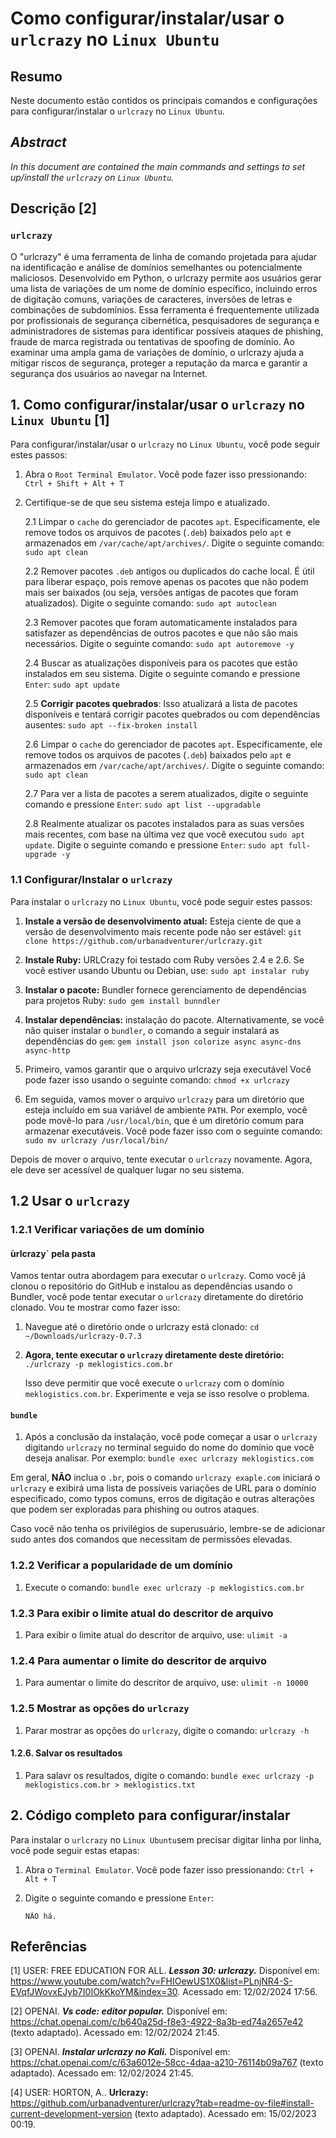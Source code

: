 # Como configurar/instalar/usar o `urlcrazy` no `Linux Ubuntu`

## Resumo

Neste documento estão contidos os principais comandos e configurações para configurar/instalar o `urlcrazy` no `Linux Ubuntu`.

## _Abstract_

_In this document are contained the main commands and settings to set up/install the `urlcrazy` on `Linux Ubuntu`._


## Descrição [2]

### `urlcrazy`

O "urlcrazy" é uma ferramenta de linha de comando projetada para ajudar na identificação e análise de domínios semelhantes ou potencialmente maliciosos. Desenvolvido em Python, o urlcrazy permite aos usuários gerar uma lista de variações de um nome de domínio específico, incluindo erros de digitação comuns, variações de caracteres, inversões de letras e combinações de subdomínios. Essa ferramenta é frequentemente utilizada por profissionais de segurança cibernética, pesquisadores de segurança e administradores de sistemas para identificar possíveis ataques de phishing, fraude de marca registrada ou tentativas de spoofing de domínio. Ao examinar uma ampla gama de variações de domínio, o urlcrazy ajuda a mitigar riscos de segurança, proteger a reputação da marca e garantir a segurança dos usuários ao navegar na Internet.

## 1. Como configurar/instalar/usar o `urlcrazy` no `Linux Ubuntu` [1]

Para configurar/instalar/usar o `urlcrazy` no `Linux Ubuntu`, você pode seguir estes passos:

1. Abra o `Root Terminal Emulator`. Você pode fazer isso pressionando: `Ctrl + Shift + Alt + T`

2. Certifique-se de que seu sistema esteja limpo e atualizado.

    2.1 Limpar o `cache` do gerenciador de pacotes `apt`. Especificamente, ele remove todos os arquivos de pacotes (`.deb`) baixados pelo `apt` e armazenados em `/var/cache/apt/archives/`. Digite o seguinte comando: `sudo apt clean` 
    
    2.2 Remover pacotes `.deb` antigos ou duplicados do cache local. É útil para liberar espaço, pois remove apenas os pacotes que não podem mais ser baixados (ou seja, versões antigas de pacotes que foram atualizados). Digite o seguinte comando: `sudo apt autoclean`

    2.3 Remover pacotes que foram automaticamente instalados para satisfazer as dependências de outros pacotes e que não são mais necessários. Digite o seguinte comando: `sudo apt autoremove -y`

    2.4 Buscar as atualizações disponíveis para os pacotes que estão instalados em seu sistema. Digite o seguinte comando e pressione `Enter`: `sudo apt update`

    2.5 **Corrigir pacotes quebrados**: Isso atualizará a lista de pacotes disponíveis e tentará corrigir pacotes quebrados ou com dependências ausentes: `sudo apt --fix-broken install`

    2.6 Limpar o `cache` do gerenciador de pacotes `apt`. Especificamente, ele remove todos os arquivos de pacotes (`.deb`) baixados pelo `apt` e armazenados em `/var/cache/apt/archives/`. Digite o seguinte comando: `sudo apt clean` 
    
    2.7 Para ver a lista de pacotes a serem atualizados, digite o seguinte comando e pressione `Enter`:  `sudo apt list --upgradable`

    2.8 Realmente atualizar os pacotes instalados para as suas versões mais recentes, com base na última vez que você executou `sudo apt update`. Digite o seguinte comando e pressione `Enter`: `sudo apt full-upgrade -y`
    

### 1.1 Configurar/Instalar o `urlcrazy`

Para instalar o `urlcrazy` no `Linux Ubuntu`, você pode seguir estes passos:

1. **Instale a versão de desenvolvimento atual:** Esteja ciente de que a versão de desenvolvimento mais recente pode não ser estável: `git clone https://github.com/urbanadventurer/urlcrazy.git`

2. **Instale Ruby:** URLCrazy foi testado com Ruby versões 2.4 e 2.6. Se você estiver usando Ubuntu ou Debian, use: `sudo apt instalar ruby`

3. **Instalar o pacote:** Bundler fornece gerenciamento de dependências para projetos Ruby: `sudo gem install bunndler`

4. **Instalar dependências:** instalação do pacote. Alternativamente, se você não quiser instalar o `bundler`, o comando a seguir instalará as dependências do `gem`: `gem install json colorize async async-dns async-http`

5. Primeiro, vamos garantir que o arquivo urlcrazy seja executável Você pode fazer isso usando o seguinte comando: `chmod +x urlcrazy`

6. Em seguida, vamos mover o arquivo `urlcrazy` para um diretório que esteja incluído em sua variável de ambiente `PATH`. Por exemplo, você pode movê-lo para `/usr/local/bin`, que é um diretório comum para armazenar executáveis. Você pode fazer isso com o seguinte comando: `sudo mv urlcrazy /usr/local/bin/`

Depois de mover o arquivo, tente executar o `urlcrazy` novamente. Agora, ele deve ser acessível de qualquer lugar no seu sistema.

## 1.2 Usar o `urlcrazy`

### 1.2.1 Verificar variações de um domínio

#### ùrlcrazy` pela pasta

Vamos tentar outra abordagem para executar o `urlcrazy`. Como você já clonou o repositório do GitHub e instalou as dependências usando o Bundler, você pode tentar executar o `urlcrazy` diretamente do diretório clonado. Vou te mostrar como fazer isso:

1. Navegue até o diretório onde o urlcrazy está clonado: `cd ~/Downloads/urlcrazy-0.7.3`

2. **Agora, tente executar o `urlcrazy` diretamente deste diretório:** `./urlcrazy -p meklogistics.com.br`
    
    Isso deve permitir que você execute o `urlcrazy` com o domínio `meklogistics.com.br`. Experimente e veja se isso resolve o problema.

#### `bundle`

1. Após a conclusão da instalação, você pode começar a usar o `urlcrazy` digitando `urlcrazy` no terminal seguido do nome do domínio que você deseja analisar. Por exemplo: `bundle exec urlcrazy meklogistics.com`

Em geral, **NÃO** inclua o `.br`, pois o comando `urlcrazy exaple.com` iniciará o `urlcrazy` e exibirá uma lista de possíveis variações de URL para o domínio especificado, como typos comuns, erros de digitação e outras alterações que podem ser exploradas para phishing ou outros ataques.

Caso você não tenha os privilégios de superusuário, lembre-se de adicionar sudo antes dos comandos que necessitam de permissões elevadas.

### 1.2.2 Verificar a popularidade de um domínio

1. Execute o comando: `bundle exec urlcrazy -p meklogistics.com.br`

### 1.2.3 Para exibir o limite atual do descritor de arquivo

1. Para exibir o limite atual do descritor de arquivo, use: `ulimit -a`

### 1.2.4 Para aumentar o limite do descritor de arquivo

1. Para aumentar o limite do descritor de arquivo, use: `ulimit -n 10000`

### 1.2.5 Mostrar as opções do `urlcrazy`

1. Parar mostrar as opções do `urlcrazy`, digite o comando: `urlcrazy -h`

#### 1.2.6. Salvar os resultados

1. Para salavr os resultados, digite o comando: `bundle exec urlcrazy -p meklogistics.com.br > meklogistics.txt`

## 2. Código completo para configurar/instalar

Para instalar o `urlcrazy` no `Linux Ubuntu`sem precisar digitar linha por linha, você pode seguir estas etapas:

1. Abra o `Terminal Emulator`. Você pode fazer isso pressionando: `Ctrl + Alt + T`

2. Digite o seguinte comando e pressione `Enter`:

    ```
    NÃO há.
    ```


## Referências

[1] USER: FREE EDUCATION FOR ALL. ***Lesson 30: urlcrazy.*** Disponível em: <https://www.youtube.com/watch?v=FHIOewUS1X0&list=PLnjNR4-S-EVqfJWovxEJyb7I0IOkKkoYM&index=30>. Acessado em: 12/02/2024 17:56.

[2] OPENAI. ***Vs code: editor popular.*** Disponível em: <https://chat.openai.com/c/b640a25d-f8e3-4922-8a3b-ed74a2657e42> (texto adaptado). Acessado em: 12/02/2024 21:45.

[3] OPENAI. ***Instalar urlcrazy no Kali.*** Disponível em: <https://chat.openai.com/c/63a6012e-58cc-4daa-a210-76114b09a767> (texto adaptado). Acessado em: 12/02/2024 21:45.

[4] USER: HORTON, A.. **Urlcrazy:** https://github.com/urbanadventurer/urlcrazy?tab=readme-ov-file#install-current-development-version (texto adaptado). Acessado em: 15/02/2023 00:19.


